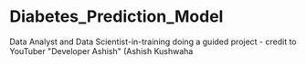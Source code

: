 # Diabetes_Prediction_Model
Data Analyst and Data Scientist-in-training doing a guided project - credit to YouTuber "Developer Ashish" (Ashish Kushwaha
